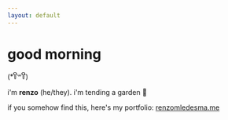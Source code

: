 ```yaml
---
layout: default
---
```


# good morning

(\*꒦ິ꒳꒦ີ)

i'm **renzo** (he/they). i'm tending a garden 🌱

if you somehow find this, here's my portfolio: [ renzomledesma.me ](https://renzomledesma.me/)
